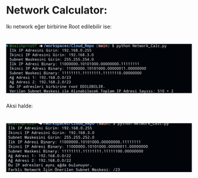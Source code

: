 # Network Calculator:

Ikı network eğer birbirine Root edilebilir ise:
<h1 align="center">
  <img src="./SmartSelect_20230814_213130_Chrome.jpg" alt="True">
</h1>

Aksi halde:
<h1 align="center">
  <img src="./SmartSelect_20230814_213247_Chrome.jpg" alt="False">
</h1>
